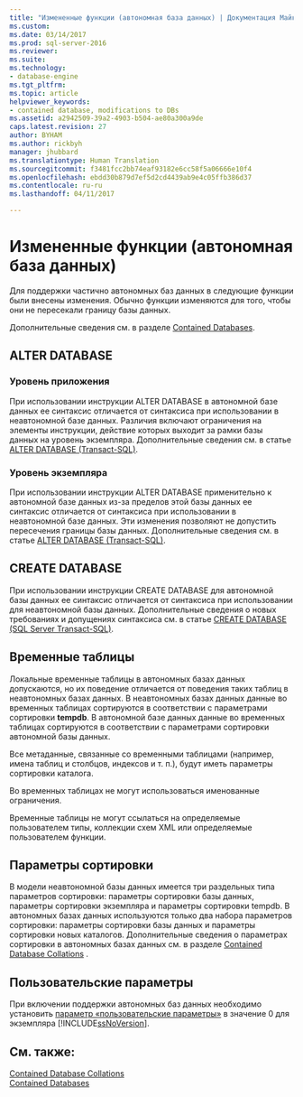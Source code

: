 ```yaml
---
title: "Измененные функции (автономная база данных) | Документация Майкрософт"
ms.custom: 
ms.date: 03/14/2017
ms.prod: sql-server-2016
ms.reviewer: 
ms.suite: 
ms.technology:
- database-engine
ms.tgt_pltfrm: 
ms.topic: article
helpviewer_keywords:
- contained database, modifications to DBs
ms.assetid: a2942509-39a2-4903-b504-ae80a300a9de
caps.latest.revision: 27
author: BYHAM
ms.author: rickbyh
manager: jhubbard
ms.translationtype: Human Translation
ms.sourcegitcommit: f3481fcc2bb74eaf93182e6cc58f5a06666e10f4
ms.openlocfilehash: ebdd30b879d7ef5d2cd4439ab9e4c05ffb386d37
ms.contentlocale: ru-ru
ms.lasthandoff: 04/11/2017

---
```

# <a name="modified-features-contained-database"></a>Измененные функции (автономная база данных)
  Для поддержки частично автономных баз данных в следующие функции были внесены изменения. Обычно функции изменяются для того, чтобы они не пересекали границу базы данных.  
  
 Дополнительные сведения см. в разделе [Contained Databases](../../relational-databases/databases/contained-databases.md).  
  
## <a name="alter-database"></a>ALTER DATABASE  
  
### <a name="application-level"></a>Уровень приложения  
 При использовании инструкции ALTER DATABASE в автономной базе данных ее синтаксис отличается от синтаксиса при использовании в неавтономной базе данных. Различия включают ограничения на элементы инструкции, действие которых выходит за рамки базы данных на уровень экземпляра. Дополнительные сведения см. в статье [ALTER DATABASE (Transact-SQL)](../../t-sql/statements/alter-database-transact-sql.md).  
  
### <a name="instance-level"></a>Уровень экземпляра  
 При использовании инструкции ALTER DATABASE применительно к автономной базе данных из-за пределов этой базы данных ее синтаксис отличается от синтаксиса при использовании в неавтономной базе данных. Эти изменения позволяют не допустить пересечения границы базы данных. Дополнительные сведения см. в статье [ALTER DATABASE (Transact-SQL)](../../t-sql/statements/alter-database-transact-sql.md).  
  
## <a name="create-database"></a>CREATE DATABASE  
 При использовании инструкции CREATE DATABASE для автономной базы данных ее синтаксис отличается от синтаксиса при использовании для неавтономной базы данных. Дополнительные сведения о новых требованиях и допущениях синтаксиса см. в статье [CREATE DATABASE (SQL Server Transact-SQL)](../../t-sql/statements/create-database-sql-server-transact-sql.md).  
  
## <a name="temporary-tables"></a>Временные таблицы  
 Локальные временные таблицы в автономных базах данных допускаются, но их поведение отличается от поведения таких таблиц в неавтономных базах данных. В неавтономных базах данных данные во временных таблицах сортируются в соответствии с параметрами сортировки **tempdb**. В автономной базе данных данные во временных таблицах сортируются в соответствии с параметрами сортировки автономной базы данных.  
  
 Все метаданные, связанные со временными таблицами (например, имена таблиц и столбцов, индексов и т. п.), будут иметь параметры сортировки каталога.  
  
 Во временных таблицах не могут использоваться именованные ограничения.  
  
 Временные таблицы не могут ссылаться на определяемые пользователем типы, коллекции схем XML или определяемые пользователем функции.  
  
## <a name="collation"></a>Параметры сортировки  
 В модели неавтономной базы данных имеется три раздельных типа параметров сортировки: параметры сортировки базы данных, параметры сортировки экземпляра и параметры сортировки tempdb. В автономных базах данных используются только два набора параметров сортировки: параметры сортировки базы данных и параметры сортировки новых каталогов. Дополнительные сведения о параметрах сортировки в автономных базах данных см. в разделе [Contained Database Collations](../../relational-databases/databases/contained-database-collations.md) .  
  
## <a name="user-options"></a>Пользовательские параметры  
 При включении поддержки автономных баз данных необходимо установить [параметр «пользовательские параметры»](../../database-engine/configure-windows/configure-the-user-options-server-configuration-option.md) в значение 0 для экземпляра [!INCLUDE[ssNoVersion](../../includes/ssnoversion-md.md)].  
  
## <a name="see-also"></a>См. также:  
 [Contained Database Collations](../../relational-databases/databases/contained-database-collations.md)   
 [Contained Databases](../../relational-databases/databases/contained-databases.md)  
  
  
